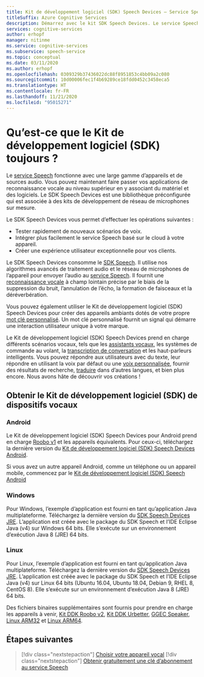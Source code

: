 ```yaml
---
title: Kit de développement logiciel (SDK) Speech Devices – Service Speech
titleSuffix: Azure Cognitive Services
description: Démarrez avec le kit SDK Speech Devices. Le service Speech fonctionne avec une large gamme d’appareils et de sources audio. Le SDK Speech Devices est une bibliothèque préconfigurée qui est associée à des kits de développement de réseau de microphones sur mesure.
services: cognitive-services
author: erhopf
manager: nitinme
ms.service: cognitive-services
ms.subservice: speech-service
ms.topic: conceptual
ms.date: 03/11/2020
ms.author: erhopf
ms.openlocfilehash: 0309329b37436022dc88f8951853c4bb09a2c080
ms.sourcegitcommit: 10d00006fec1f4b69289ce18fdd0452c3458eca5
ms.translationtype: HT
ms.contentlocale: fr-FR
ms.lasthandoff: 11/21/2020
ms.locfileid: "95015271"
---
```

# <a name="what-is-the-speech-devices-sdk"></a>Qu’est-ce que le Kit de développement logiciel (SDK) toujours ?

Le [service Speech](overview.md) fonctionne avec une large gamme d’appareils et de sources audio. Vous pouvez maintenant faire passer vos applications de reconnaissance vocale au niveau supérieur en y associant du matériel et des logiciels. Le SDK Speech Devices est une bibliothèque préconfigurée qui est associée à des kits de développement de réseau de microphones sur mesure.

Le SDK Speech Devices vous permet d’effectuer les opérations suivantes :

- Tester rapidement de nouveaux scénarios de voix.
- Intégrer plus facilement le service Speech basé sur le cloud à votre appareil.
- Créer une expérience utilisateur exceptionnelle pour vos clients.

Le SDK Speech Devices consomme le [SDK Speech](speech-sdk.md). Il utilise nos algorithmes avancés de traitement audio et le réseau de microphones de l’appareil pour envoyer l’audio au [service Speech](overview.md). Il fournit une [reconnaissance vocale](speech-to-text.md) à champ lointain précise par le biais de la suppression du bruit, l’annulation de l’écho, la formation de faisceaux et la déréverbération.

Vous pouvez également utiliser le Kit de développement logiciel (SDK) Speech Devices pour créer des appareils ambiants dotés de votre propre [mot clé personnalisé](./custom-keyword-basics.md). Un mot clé personnalisé fournit un signal qui démarre une interaction utilisateur unique à votre marque.

Le Kit de développement logiciel (SDK) Speech Devices prend en charge différents scénarios vocaux, tels que les [assistants vocaux](./voice-assistants.md), les systèmes de commande au volant, la [transcription de conversation](./conversation-transcription.md) et les haut-parleurs intelligents. Vous pouvez répondre aux utilisateurs avec du texte, leur répondre en utilisant la voix par défaut ou une [voix personnalisée](./how-to-custom-voice-create-voice.md), fournir des résultats de recherche, [traduire](speech-translation.md) dans d’autres langues, et bien plus encore. Nous avons hâte de découvrir vos créations !

## <a name="get-the-speech-devices-sdk"></a>Obtenir le Kit de développement logiciel (SDK) de dispositifs vocaux

### <a name="android"></a>Android

Le Kit de développement logiciel (SDK) Speech Devices pour Android prend en charge [Roobo v1](speech-devices-sdk-roobo-v1.md) et les appareils équivalents. Pour ceux-ci, téléchargez la dernière version du [Kit de développement logiciel (SDK) Speech Devices Android](https://aka.ms/sdsdk-download-android).


Si vous avez un autre appareil Android, comme un téléphone ou un appareil mobile, commencez par le [Kit de développement logiciel (SDK) Speech Android](speech-sdk.md)


### <a name="windows"></a>Windows

Pour Windows, l’exemple d’application est fourni en tant qu’application Java multiplateforme. Téléchargez la dernière version du [SDK Speech Devices JRE](https://aka.ms/sdsdk-download-JRE).
L’application est créée avec le package du SDK Speech et l’IDE Eclipse Java (v4) sur Windows 64 bits. Elle s’exécute sur un environnement d’exécution Java 8 (JRE) 64 bits.

### <a name="linux"></a>Linux

Pour Linux, l’exemple d’application est fourni en tant qu’application Java multiplateforme. Téléchargez la dernière version du [SDK Speech Devices JRE](https://aka.ms/sdsdk-download-JRE).
L’application est créée avec le package du SDK Speech et l’IDE Eclipse Java (v4) sur Linux 64 bits (Ubuntu 16.04, Ubuntu 18.04, Debian 9, RHEL 8, CentOS 8). Elle s’exécute sur un environnement d’exécution Java 8 (JRE) 64 bits.

Des fichiers binaires supplémentaires sont fournis pour prendre en charge les appareils à venir, [Kit DDK Roobo v2](https://aka.ms/sdsdk-download-roobov2), [Kit DDK Urbetter](https://aka.ms/sdsdk-download-urbetter), [GGEC Speaker](https://aka.ms/sdsdk-download-speaker), [Linux ARM32](https://aka.ms/sdsdk-download-linux-arm32) et [Linux ARM64](https://aka.ms/sdsdk-download-linux-arm64).

## <a name="next-steps"></a>Étapes suivantes

> [!div class="nextstepaction"]
> [Choisir votre appareil vocal](get-speech-devices-sdk.md)
> [!div class="nextstepaction"]
> [Obtenir gratuitement une clé d’abonnement au service Speech](overview.md#try-the-speech-service-for-free)
